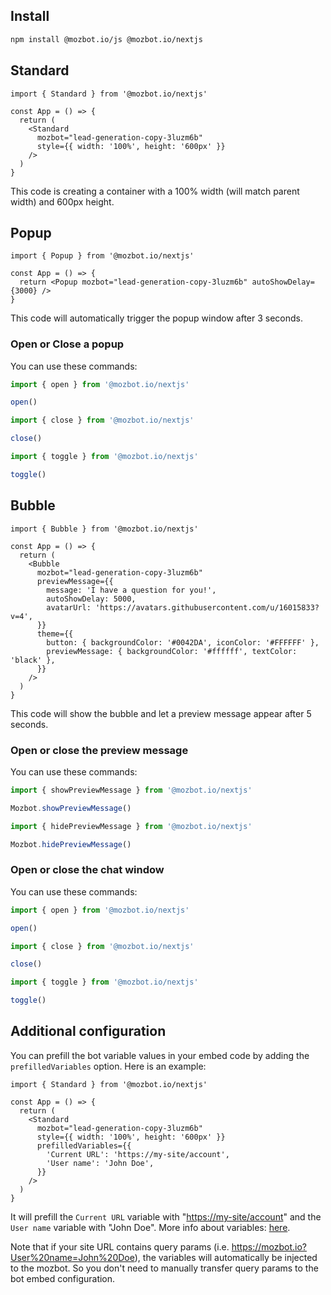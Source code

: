 ## Install

```bash
npm install @mozbot.io/js @mozbot.io/nextjs
```

## Standard

```tsx
import { Standard } from '@mozbot.io/nextjs'

const App = () => {
  return (
    <Standard
      mozbot="lead-generation-copy-3luzm6b"
      style={{ width: '100%', height: '600px' }}
    />
  )
}
```

This code is creating a container with a 100% width (will match parent width) and 600px height.

## Popup

```tsx
import { Popup } from '@mozbot.io/nextjs'

const App = () => {
  return <Popup mozbot="lead-generation-copy-3luzm6b" autoShowDelay={3000} />
}
```

This code will automatically trigger the popup window after 3 seconds.

### Open or Close a popup

You can use these commands:

```js
import { open } from '@mozbot.io/nextjs'

open()
```

```js
import { close } from '@mozbot.io/nextjs'

close()
```

```js
import { toggle } from '@mozbot.io/nextjs'

toggle()
```

## Bubble

```tsx
import { Bubble } from '@mozbot.io/nextjs'

const App = () => {
  return (
    <Bubble
      mozbot="lead-generation-copy-3luzm6b"
      previewMessage={{
        message: 'I have a question for you!',
        autoShowDelay: 5000,
        avatarUrl: 'https://avatars.githubusercontent.com/u/16015833?v=4',
      }}
      theme={{
        button: { backgroundColor: '#0042DA', iconColor: '#FFFFFF' },
        previewMessage: { backgroundColor: '#ffffff', textColor: 'black' },
      }}
    />
  )
}
```

This code will show the bubble and let a preview message appear after 5 seconds.

### Open or close the preview message

You can use these commands:

```js
import { showPreviewMessage } from '@mozbot.io/nextjs'

Mozbot.showPreviewMessage()
```

```js
import { hidePreviewMessage } from '@mozbot.io/nextjs'

Mozbot.hidePreviewMessage()
```

### Open or close the chat window

You can use these commands:

```js
import { open } from '@mozbot.io/nextjs'

open()
```

```js
import { close } from '@mozbot.io/nextjs'

close()
```

```js
import { toggle } from '@mozbot.io/nextjs'

toggle()
```

## Additional configuration

You can prefill the bot variable values in your embed code by adding the `prefilledVariables` option. Here is an example:

```tsx
import { Standard } from '@mozbot.io/nextjs'

const App = () => {
  return (
    <Standard
      mozbot="lead-generation-copy-3luzm6b"
      style={{ width: '100%', height: '600px' }}
      prefilledVariables={{
        'Current URL': 'https://my-site/account',
        'User name': 'John Doe',
      }}
    />
  )
}
```

It will prefill the `Current URL` variable with "<https://my-site/account>" and the `User name` variable with "John Doe". More info about variables: [here](/editor/variables).

Note that if your site URL contains query params (i.e. <https://mozbot.io?User%20name=John%20Doe>), the variables will automatically be injected to the mozbot. So you don't need to manually transfer query params to the bot embed configuration.
